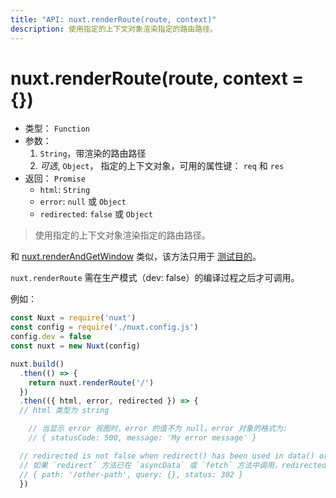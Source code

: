 ```yaml
---
title: "API: nuxt.renderRoute(route, context)"
description: 使用指定的上下文对象渲染指定的路由路径。
---
```


# nuxt.renderRoute(route, context = {})

- 类型： `Function`
- 参数：
  1. `String`，带渲染的路由路径
  2. *可选*, `Object`， 指定的上下文对象，可用的属性键： `req` 和 `res`
- 返回： `Promise`
  - `html`: `String`
  - `error`: `null` 或 `Object`
  - `redirected`: `false` 或 `Object`

> 使用指定的上下文对象渲染指定的路由路径。

和 [nuxt.renderAndGetWindow](/api/nuxt-render-and-get-window) 类似，该方法只用于 [测试目的](guide/development-tools#end-to-end-testing)。

<div class="Alert Alert--orange">

`nuxt.renderRoute` 需在生产模式（dev: false）的编译过程之后才可调用。

</div>

例如：
```js
const Nuxt = require('nuxt')
const config = require('./nuxt.config.js')
config.dev = false
const nuxt = new Nuxt(config)

nuxt.build()
  .then(() => {
    return nuxt.renderRoute('/')
  })
  .then(({ html, error, redirected }) => {
  // html 类型为 string

    // 当显示 error 视图时，error 的值不为 null。error 对象的格式为:
    // { statusCode: 500, message: 'My error message' }

  // redirected is not false when redirect() has been used in data() or fetch()
  // 如果 `redirect` 方法已在 `asyncData` 或 `fetch` 方法中调用，redirected 的值非 false，其格式如下：
  // { path: '/other-path', query: {}, status: 302 }
  })
```

